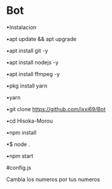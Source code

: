 # Bot

•Instalacion 

•apt update && apt upgrade

•apt install git -y

•apt install nodejs -y

•apt install ffmpeg -y


•pkg install yarn 

•yarn

•git clone https://github.com/ixxi69/Bot

•cd Hisoka-Morou

•npm install

•$ node .

•npm start


#config.js

Cambia los numeros por tus numeros 
